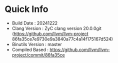 # Quick Info
* Build Date : 20241222
* Clang Version : ZyC clang version 20.0.0git (https://github.com/llvm/llvm-project 86fa35ce7e9730e9a3840a77c4a14f175167d524)
* Binutils Version : master
* Compiled Based : https://github.com/llvm/llvm-project/commit/86fa35ce

